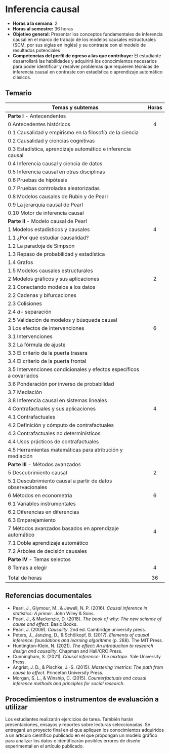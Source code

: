 # Inferencia causal

- **Horas a la semana**: 2
- **Horas al semestre:** 36 horas
- **Objetivo general:** Presentar los conceptos fundamentales de inferencia causal en el marco de trabajo de los modelos causales estructurales (SCM, por sus siglas en inglés) y su contraste con el modelo de resultados potenciales
- **Competencias del perfil de egreso a las que contribuye:** El estudiante desarrollará las habilidades y adquirirá los conocimientos necesarios para poder identificar y resolver problemas que requieren técnicas de inferencia causal en contraste con estadística o aprendizaje automático clásicos.

## Temario
| Temas y subtemas                                            | Horas |
|-------------------------------------------------------------|:-----:|
| **Parte I** - Antecendentes                                   |      |
|0 Antecedentes históricos                                    |  4  |
| 0.1 Causalidad y empirismo en la filosofía de la ciencia    ||
| 0.2 Causalidad y ciencias cognitivas                        ||
| 0.3 Estadística, aprendizaje automático e inferencia causal ||
| 0.4 Inferencia causal y ciencia de datos                    ||
| 0.5 Inferencia causal en otras disciplinas                  ||
| 0.6 Pruebas de hipótesis                                    ||
| 0.7 Pruebas controladas aleatorizadas                       ||
| 0.8 Modelos causales de Rubin y de Pearl                    ||
| 0.9 La jerarquía causal de Pearl                            ||
|0.10 Motor de inferencia causal                              ||
| **Parte II** - Modelo causal de Pearl                         ||
|1 Modelos estadísticos y causales                            | 4 |
| 1.1 ¿Por qué estudiar causalidad?                           ||
| 1.2 La paradoja de Simpson                                  ||
| 1.3 Repaso de probabilidad y estadística                    ||
| 1.4 Grafos                                                  ||
| 1.5 Modelos causales estructurales                          ||
|2 Modelos gráficos y sus aplicaciones                        | 2 |
| 2.1 Conectando modelos a los datos                          ||
| 2.2 Cadenas y bifurcaciones                                 ||
| 2.3 Colisiones                                              ||
| 2.4 _d-_ separación                                          ||
| 2.5 Validación de modelos y búsqueda causal                 ||
|3 Los efectos de intervenciones                              |6|
| 3.1 Intervenciones                                          ||
| 3.2 La fórmula de ajuste                                    ||
| 3.3 El criterio de la puerta trasera                        ||
| 3.4 El criterio de la puerta frontal                        ||
| 3.5 Intervenciones condicionales y efectos específicos a covariados||
| 3.6 Ponderación por inverso de probabilidad                 ||
| 3.7 Mediación                                               ||
| 3.8 Inferencia causal en sistemas lineales                  ||
|4 Contrafactuales y sus aplicaciones                         |4|
| 4.1 Contrafactuales                                         ||
| 4.2 Definición y cómputo de contrafactuales                 ||
| 4.3 Contrafactuales no determinísticos                      ||
| 4.4 Usos prácticos de contrafactuales                       ||
| 4.5 Herramientas matemáticas para atribución y mediación    ||
| **Parte III** - Métodos avanzados                             ||
|5 Descubrimiento causal                                      |2|
| 5.1 Descubrimiento causal a partir de datos observacionales ||
|6 Métodos en econometría                                     |6|
| 6.1 Variables instrumentales                                ||
| 6.2 Diferencias en diferencias                              ||
| 6.3 Emparejamiento                                          ||
|7 Métodos avanzados basados en aprendizaje automático        |4|
| 7.1 Doble aprendizaje automático                            ||
| 7.2 Árboles de decisión causales                            ||
|**Parte IV** - Temas selectos                                    ||
|8 Temas a elegir                                             |4|
|||
|Total de horas|36|

## Referencias documentales
- Pearl, J., Glymour, M., & Jewell, N. P. (2016). _Causal inference in statistics: A primer_. John Wiley & Sons.
- Pearl, J., & Mackenzie, D. (2018). _The book of why: The new science of cause and effect_. Basic Books.
- Pearl, J. (2009). _Causality_. 2nd ed. Cambridge university press.
- Peters, J., Janzing, D., & Schölkopf, B. (2017). _Elements of causal inference: foundations and learning algorithms_ (p. 288). The MIT Press.
- Huntington-Klein, N. (2021). _The effect: An introduction to research design and causality_. Chapman and Hall/CRC Press.
- Cunningham, S. (2021). _Causal inference: The mixtape_. Yale University Press.
- Angrist, J. D., & Pischke, J.-S. (2015). _Mastering ’metrics: The path from cause to effect_. Princeton University Press.
- Morgan, S. L., & Winship, C. (2015). _Counterfactuals and causal inference methods and principles for social research_.

## Procedimientos o instrumentos de evaluación a utilizar
Los estudiantes realizarán ejercicios de tarea. También harán presentaciones, ensayos y reportes sobre lecturas seleccionadas. Se entregará un proyecto final en el que apliquen los conocimientos adquiridos a un artículo científico publicado en el que propongan un modelo gráfico para analizar los datos e identificarán posibles errores de diseño experimental en el artículo publicado.
